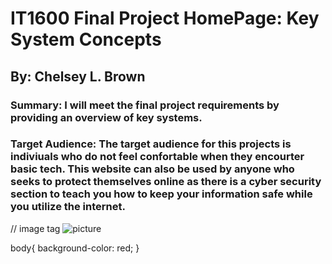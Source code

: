 



# IT1600 Final Project HomePage: Key System Concepts 
## By: Chelsey L. Brown 
### Summary: I will meet the final project requirements by providing an overview of key systems.  
### Target Audience: The target audience for this projects is indiviuals who do not feel confortable when they encourter basic tech. This website can also be used by anyone who seeks to protect themselves online as there is a cyber security section to teach you how to keep your information safe while you utilize the internet. 
// image tag 
<img src="Screen Shot 2020-11-20 at 7.20.00 PM.png"
     alt="picture">

body{
background-color: red;
}
